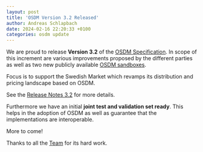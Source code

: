 ```yaml
---
layout: post
title: 'OSDM Version 3.2 Released'
author: Andreas Schlapbach
date: 2024-02-16 22:20:33 +0100
categories: osdm update
---
```


We are proud to release **Version 3.2** of the
[OSDM Specification](https://osdm.io/spec/). In scope of this increment are
various improvements proposed by the different parties as well as two new
publicly available [OSDM sandboxes](https://osdm.io/tools/sandboxes/).

Focus is to support the Swedish Market which revamps its distribution and
pricing landscape based on OSDM.

See the [Release Notes 3.2](https://osdm.io//releases/OSDM-release-notes-v3.2/)
for more details.

Furthermore we have an initial **joint test and validation set ready**. This
helps in the adoption of OSDM as well as guarantee that the implementations are
interoperable.

More to come!

Thanks to all the [Team](https://osdm.io/team/) for its hard work.
